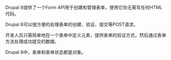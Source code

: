 Drupal 8提供了一个Form API用于创建和管理表单，使用它你无需写任何HTML代码。

Drupal 8可以很方便的处理表单的创建、验证、提交等POST请求。

开发人员只需简单地在一个表单中定义元素，提供表单的验证方式，然后通过表单方法处理成功提交的数据。

Drupal 8中，表单和表单状态都是对象。

